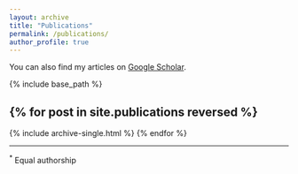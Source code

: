 ```yaml
---
layout: archive
title: "Publications"
permalink: /publications/
author_profile: true
---
```


You can also find my articles on [Google Scholar](https://scholar.google.com/citations?user=MoNGBjAAAAAJ).


{% include base_path %}

{% for post in site.publications reversed %}
  ---
  {% include archive-single.html %}
{% endfor %}

---
<sup>*</sup> Equal authorship
